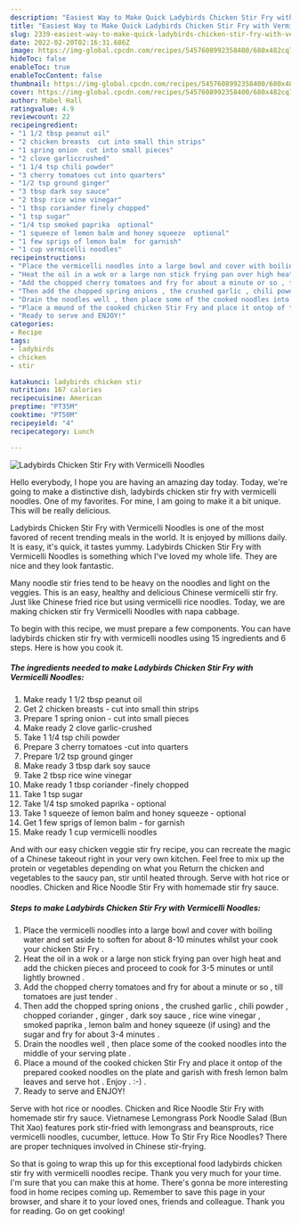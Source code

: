 ```yaml
---
description: "Easiest Way to Make Quick Ladybirds Chicken Stir Fry with Vermicelli Noodles"
title: "Easiest Way to Make Quick Ladybirds Chicken Stir Fry with Vermicelli Noodles"
slug: 2339-easiest-way-to-make-quick-ladybirds-chicken-stir-fry-with-vermicelli-noodles
date: 2022-02-20T02:16:31.686Z
image: https://img-global.cpcdn.com/recipes/5457608992358400/680x482cq70/ladybirds-chicken-stir-fry-with-vermicelli-noodles-recipe-main-photo.jpg
hideToc: false
enableToc: true
enableTocContent: false
thumbnail: https://img-global.cpcdn.com/recipes/5457608992358400/680x482cq70/ladybirds-chicken-stir-fry-with-vermicelli-noodles-recipe-main-photo.jpg
cover: https://img-global.cpcdn.com/recipes/5457608992358400/680x482cq70/ladybirds-chicken-stir-fry-with-vermicelli-noodles-recipe-main-photo.jpg
author: Mabel Hall
ratingvalue: 4.9
reviewcount: 22
recipeingredient:
- "1 1/2 tbsp peanut oil"
- "2 chicken breasts  cut into small thin strips"
- "1 spring onion  cut into small pieces"
- "2 clove garliccrushed"
- "1 1/4 tsp chili powder"
- "3 cherry tomatoes cut into quarters"
- "1/2 tsp ground ginger"
- "3 tbsp dark soy sauce"
- "2 tbsp rice wine vinegar"
- "1 tbsp coriander finely chopped"
- "1 tsp sugar"
- "1/4 tsp smoked paprika  optional"
- "1 squeeze of lemon balm and honey squeeze  optional"
- "1 few sprigs of lemon balm  for garnish"
- "1 cup vermicelli noodles"
recipeinstructions:
- "Place the vermicelli noodles into a large bowl and cover with boiling water and set aside to soften for about 8-10 minutes whilst your cook your chicken Stir Fry ."
- "Heat the oil in a wok or a large non stick frying pan over high heat and add the chicken pieces and proceed to cook for 3-5 minutes or until lightly browned ."
- "Add the chopped cherry tomatoes and fry for about a minute or so , till tomatoes are just tender ."
- "Then add the chopped spring onions , the crushed garlic , chili powder , chopped coriander , ginger , dark soy sauce , rice wine vinegar , smoked paprika , lemon balm and honey squeeze (if using) and the sugar and fry for about 3-4 minutes ."
- "Drain the noodles well , then place some of the cooked noodles into the middle of your serving plate ."
- "Place a mound of the cooked chicken Stir Fry and place it ontop of the prepared cooked noodles on the plate and garish with fresh lemon balm leaves and serve hot . Enjoy . :-) ."
- "Ready to serve and ENJOY!"
categories:
- Recipe
tags:
- ladybirds
- chicken
- stir

katakunci: ladybirds chicken stir 
nutrition: 167 calories
recipecuisine: American
preptime: "PT35M"
cooktime: "PT50M"
recipeyield: "4"
recipecategory: Lunch

---
```



![Ladybirds Chicken Stir Fry with Vermicelli Noodles](https://img-global.cpcdn.com/recipes/5457608992358400/680x482cq70/ladybirds-chicken-stir-fry-with-vermicelli-noodles-recipe-main-photo.jpg)

Hello everybody, I hope you are having an amazing day today. Today, we're going to make a distinctive dish, ladybirds chicken stir fry with vermicelli noodles. One of my favorites. For mine, I am going to make it a bit unique. This will be really delicious.

Ladybirds Chicken Stir Fry with Vermicelli Noodles is one of the most favored of recent trending meals in the world. It is enjoyed by millions daily. It is easy, it's quick, it tastes yummy. Ladybirds Chicken Stir Fry with Vermicelli Noodles is something which I've loved my whole life. They are nice and they look fantastic.

Many noodle stir fries tend to be heavy on the noodles and light on the veggies. This is an easy, healthy and delicious Chinese vermicelli stir fry. Just like Chinese fried rice but using vermicelli rice noodles. Today, we are making chicken stir fry Vermicelli Noodles with napa cabbage.


To begin with this recipe, we must prepare a few components. You can have ladybirds chicken stir fry with vermicelli noodles using 15 ingredients and 6 steps. Here is how you cook it.

<!--inarticleads1-->

##### The ingredients needed to make Ladybirds Chicken Stir Fry with Vermicelli Noodles:

1. Make ready 1 1/2 tbsp peanut oil
1. Get 2 chicken breasts - cut into small thin strips
1. Prepare 1 spring onion - cut into small pieces
1. Make ready 2 clove garlic-crushed
1. Take 1 1/4 tsp chili powder
1. Prepare 3 cherry tomatoes -cut into quarters
1. Prepare 1/2 tsp ground ginger
1. Make ready 3 tbsp dark soy sauce
1. Take 2 tbsp rice wine vinegar
1. Make ready 1 tbsp coriander -finely chopped
1. Take 1 tsp sugar
1. Take 1/4 tsp smoked paprika - optional
1. Take 1 squeeze of lemon balm and honey squeeze - optional
1. Get 1 few sprigs of lemon balm - for garnish
1. Make ready 1 cup vermicelli noodles


And with our easy chicken veggie stir fry recipe, you can recreate the magic of a Chinese takeout right in your very own kitchen. Feel free to mix up the protein or vegetables depending on what you Return the chicken and vegetables to the saucy pan, stir until heated through. Serve with hot rice or noodles. Chicken and Rice Noodle Stir Fry with homemade stir fry sauce. 

<!--inarticleads2-->

##### Steps to make Ladybirds Chicken Stir Fry with Vermicelli Noodles:

1. Place the vermicelli noodles into a large bowl and cover with boiling water and set aside to soften for about 8-10 minutes whilst your cook your chicken Stir Fry .
1. Heat the oil in a wok or a large non stick frying pan over high heat and add the chicken pieces and proceed to cook for 3-5 minutes or until lightly browned .
1. Add the chopped cherry tomatoes and fry for about a minute or so , till tomatoes are just tender .
1. Then add the chopped spring onions , the crushed garlic , chili powder , chopped coriander , ginger , dark soy sauce , rice wine vinegar , smoked paprika , lemon balm and honey squeeze (if using) and the sugar and fry for about 3-4 minutes .
1. Drain the noodles well , then place some of the cooked noodles into the middle of your serving plate .
1. Place a mound of the cooked chicken Stir Fry and place it ontop of the prepared cooked noodles on the plate and garish with fresh lemon balm leaves and serve hot . Enjoy . :-) .
1. Ready to serve and ENJOY!

Serve with hot rice or noodles. Chicken and Rice Noodle Stir Fry with homemade stir fry sauce. Vietnamese Lemongrass Pork Noodle Salad (Bun Thit Xao) features pork stir-fried with lemongrass and beansprouts, rice vermicelli noodles, cucumber, lettuce. How To Stir Fry Rice Noodles? There are proper techniques involved in Chinese stir-frying. 

So that is going to wrap this up for this exceptional food ladybirds chicken stir fry with vermicelli noodles recipe. Thank you very much for your time. I'm sure that you can make this at home. There's gonna be more interesting food in home recipes coming up. Remember to save this page in your browser, and share it to your loved ones, friends and colleague. Thank you for reading. Go on get cooking!
